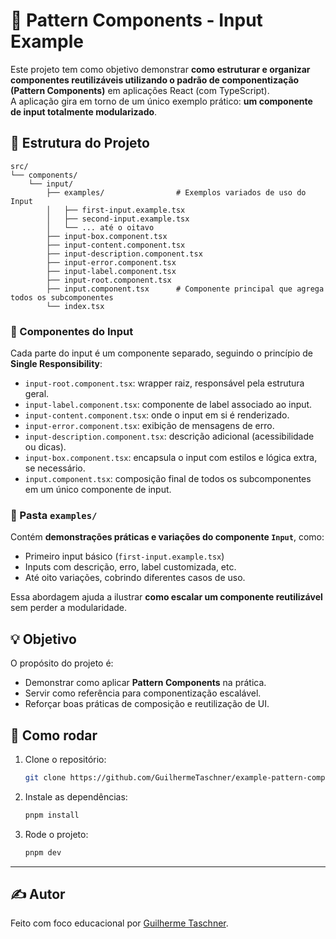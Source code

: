 # 🧩 Pattern Components - Input Example

Este projeto tem como objetivo demonstrar **como estruturar e organizar componentes reutilizáveis utilizando o padrão de componentização (Pattern Components)** em aplicações React (com TypeScript).  
A aplicação gira em torno de um único exemplo prático: **um componente de input totalmente modularizado**.

## 📁 Estrutura do Projeto

```
src/
└── components/
    └── input/
        ├── examples/                # Exemplos variados de uso do Input
        │   ├── first-input.example.tsx
        │   ├── second-input.example.tsx
        │   └── ... até o oitavo
        ├── input-box.component.tsx
        ├── input-content.component.tsx
        ├── input-description.component.tsx
        ├── input-error.component.tsx
        ├── input-label.component.tsx
        ├── input-root.component.tsx
        ├── input.component.tsx      # Componente principal que agrega todos os subcomponentes
        └── index.tsx
```

### 🧱 Componentes do Input

Cada parte do input é um componente separado, seguindo o princípio de **Single Responsibility**:

- `input-root.component.tsx`: wrapper raiz, responsável pela estrutura geral.
- `input-label.component.tsx`: componente de label associado ao input.
- `input-content.component.tsx`: onde o input em si é renderizado.
- `input-error.component.tsx`: exibição de mensagens de erro.
- `input-description.component.tsx`: descrição adicional (acessibilidade ou dicas).
- `input-box.component.tsx`: encapsula o input com estilos e lógica extra, se necessário.
- `input.component.tsx`: composição final de todos os subcomponentes em um único componente de input.

### 🧪 Pasta `examples/`

Contém **demonstrações práticas e variações do componente `Input`**, como:

- Primeiro input básico (`first-input.example.tsx`)
- Inputs com descrição, erro, label customizada, etc.
- Até oito variações, cobrindo diferentes casos de uso.

Essa abordagem ajuda a ilustrar **como escalar um componente reutilizável** sem perder a modularidade.

## 💡 Objetivo

O propósito do projeto é:

- Demonstrar como aplicar **Pattern Components** na prática.
- Servir como referência para componentização escalável.
- Reforçar boas práticas de composição e reutilização de UI.

## 🚀 Como rodar

1. Clone o repositório:
   ```bash
   git clone https://github.com/GuilhermeTaschner/example-pattern-component.git
   ```

2. Instale as dependências:
   ```bash
   pnpm install
   ```

3. Rode o projeto:
   ```bash
   pnpm dev
   ```

---

## ✍️ Autor

Feito com foco educacional por [Guilherme Taschner](https://www.linkedin.com/in/guilherme-taschner-4b86a9248/).
